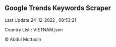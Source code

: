 

## Google Trends Keywords Scraper 
 
Last Update 24-12-2022 , 09:53:21

Country List :
VIETNAM.json



© Abdul Muttaqin 

